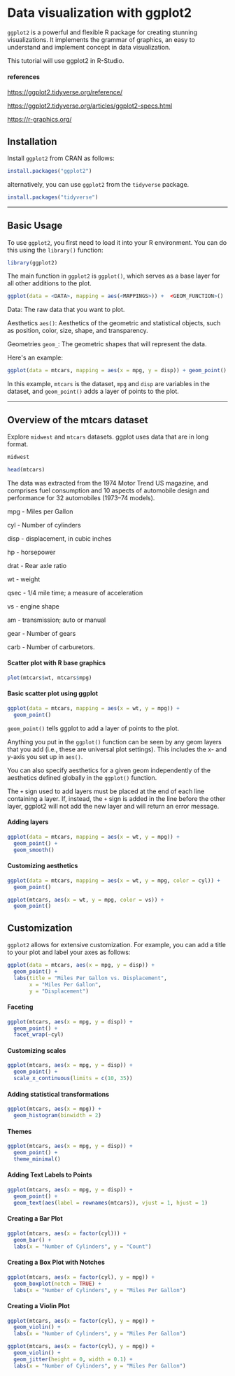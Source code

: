 # Data visualization with ggplot2
`ggplot2` is a powerful and flexible R package for creating stunning visualizations. It implements the grammar of graphics, an easy to understand and implement concept in data visualization.

This tutorial will use ggplot2 in R-Studio.


#### references
https://ggplot2.tidyverse.org/reference/

https://ggplot2.tidyverse.org/articles/ggplot2-specs.html

https://r-graphics.org/



## Installation
Install `ggplot2` from CRAN as follows:

```r
install.packages("ggplot2")
```

alternatively, you can use `ggplot2` from the `tidyverse` package.

```r
install.packages("tidyverse")
```
-----
## Basic Usage

To use `ggplot2`, you first need to load it into your R environment. You can do this using the `library()` function:

```r
library(ggplot2)
```

The main function in `ggplot2` is `ggplot()`, which serves as a base layer for all other additions to the plot. 

```r
ggplot(data = <DATA>, mapping = aes(<MAPPINGS>)) +  <GEOM_FUNCTION>()
```

Data: The raw data that you want to plot.

Aesthetics `aes()`: Aesthetics of the geometric and statistical objects, such as position, color, size, shape, and transparency.

Geometries `geom_`: The geometric shapes that will represent the data.

Here's an example:

```r
ggplot(data = mtcars, mapping = aes(x = mpg, y = disp)) + geom_point()
```

In this example, `mtcars` is the dataset, `mpg` and `disp` are variables in the dataset, and `geom_point()` adds a layer of points to the plot.

-----
## Overview of the mtcars dataset
Explore `midwest` and `mtcars` datasets. ggplot uses data that are in long format.

```r
midwest
```


```r 
head(mtcars)
```

The data was extracted from the 1974 Motor Trend US magazine, and comprises fuel consumption and 10 aspects of automobile design and performance for 32 automobiles (1973–74 models).

mpg - Miles per Gallon

cyl - Number of cylinders

disp - displacement, in cubic inches

hp - horsepower

drat - Rear axle ratio

wt - weight

qsec - 1/4 mile time; a measure of acceleration

vs - engine shape

am - transmission; auto or manual

gear - Number of gears

carb - Number of carburetors.




#### Scatter plot with R base graphics
```r
plot(mtcars$wt, mtcars$mpg)
```


#### Basic scatter plot using ggplot
```r
ggplot(data = mtcars, mapping = aes(x = wt, y = mpg)) +
  geom_point()
```
`geom_point()` tells ggplot to add a layer of points to the plot.

Anything you put in the `ggplot()` function can be seen by any geom layers that you add (i.e., these are universal plot settings). This includes the x- and y-axis you set up in `aes()`.

You can also specify aesthetics for a given geom independently of the aesthetics defined globally in the `ggplot()` function.

The `+` sign used to add layers must be placed at the end of each line containing a layer. If, instead, the `+` sign is added in the line before the other layer, ggplot2 will not add the new layer and will return an error message.


#### Adding layers
```r
ggplot(data = mtcars, mapping = aes(x = wt, y = mpg)) +
  geom_point() +
  geom_smooth()
```

#### Customizing aesthetics
```r
ggplot(data = mtcars, mapping = aes(x = wt, y = mpg, color = cyl)) +
  geom_point()
```

```r
ggplot(mtcars, aes(x = wt, y = mpg, color = vs)) +
  geom_point()
```



## Customization

`ggplot2` allows for extensive customization. For example, you can add a title to your plot and label your axes as follows:

```r
ggplot(data = mtcars, aes(x = mpg, y = disp)) +
  geom_point() +
  labs(title = "Miles Per Gallon vs. Displacement",
       x = "Miles Per Gallon",
       y = "Displacement")
```

#### Faceting
```r
ggplot(mtcars, aes(x = mpg, y = disp)) +
  geom_point() +
  facet_wrap(~cyl)
```

#### Customizing scales
```r
ggplot(mtcars, aes(x = mpg, y = disp)) +
  geom_point() +
  scale_x_continuous(limits = c(10, 35))
```

#### Adding statistical transformations
```r
ggplot(mtcars, aes(x = mpg)) +
  geom_histogram(binwidth = 2)
```

#### Themes
```r
ggplot(mtcars, aes(x = mpg, y = disp)) +
  geom_point() +
  theme_minimal()
```


#### Adding Text Labels to Points
```r
ggplot(mtcars, aes(x = mpg, y = disp)) +
  geom_point() +
  geom_text(aes(label = rownames(mtcars)), vjust = 1, hjust = 1)
```

#### Creating a Bar Plot
```r
ggplot(mtcars, aes(x = factor(cyl))) +
  geom_bar() +
  labs(x = "Number of Cylinders", y = "Count")
```

#### Creating a Box Plot with Notches

```r
ggplot(mtcars, aes(x = factor(cyl), y = mpg)) +
  geom_boxplot(notch = TRUE) +
  labs(x = "Number of Cylinders", y = "Miles Per Gallon")
```

#### Creating a Violin Plot

```r
ggplot(mtcars, aes(x = factor(cyl), y = mpg)) +
  geom_violin() +
  labs(x = "Number of Cylinders", y = "Miles Per Gallon")
```

```r
ggplot(mtcars, aes(x = factor(cyl), y = mpg)) +
  geom_violin() +
  geom_jitter(height = 0, width = 0.1) +
  labs(x = "Number of Cylinders", y = "Miles Per Gallon")
```
